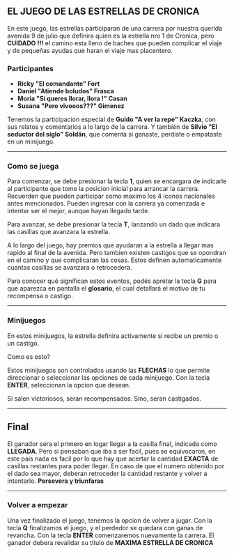 ## EL JUEGO DE LAS ESTRELLAS DE CRONICA

En este juego, las estrellas participaran de una carrera por nuestra querida avenida 9 de julio que definira quien es la estrella nro 1 de Cronica, pero **CUIDADO !!!** el camino esta lleno de baches que pueden complicar el viaje y de pequeñas ayudas que haran el viaje mas placentero.

### Participantes
- **Ricky "El comandante" Fort**
- **Daniel "Atiende boludos" Frasca**
- **Moria "Si queres llorar, llora !" Casan**
- **Susana "Pero vivooos???" Gimenez**

Tenemos la participacion especial de **Guido "A ver la repe" Kaczka**, con sus relatos y comentarios a lo largo de la carrera. Y también de **Silvio "El seductor del siglo" Soldán**, que comenta si ganaste, perdiste o empataste en un minijuego.

---

### Como se juega

Para comenzar, se debe presionar la tecla **1**, quien se encargara de indicarle al participante que tome la posicion inicial para arrancar la carrera. Recuerden que pueden participar como maximo los 4 iconos nacionales antes mencionados.
Pueden ingresar con la carrera ya comenzada e intentar ser el mejor, aunque hayan llegado tarde.

Para avanzar, se debe presionar la tecla **T**, lanzando un dado que indicara las casillas que avanzara la estrella.

A lo largo del juego, hay premios que ayudaran a la estrella a llegar mas rapido al final de la avenida. Pero tambien existen castigos que se opondran en el camino y que complicaran las cosas. Estos definen automaticamente cuantas casillas se avanzara o retrocedera.

Para conocer qué significan estos eventos, podés apretar la tecla **G** para que aparezca en pantalla el **glosario**, el cual detallará el motivo de tu recompensa o castigo.

---

### Minijuegos

En estos minijuegos, la estrella definira activamente si recibe un premio o un castigo. 

Como es esto?

Estos minijuegos son controlados usando las **FLECHAS** lo que permite direccionar o seleccionar las opciones de cada
minijuego. Con la tecla **ENTER**, seleccionan la opcion que desean.

Si salen victoriosos, seran recompensados. Sino, seran castigados.

---

## Final

El ganador sera el primero en logar llegar a la casilla final, indicada como **LLEGADA**. Pero si pensaban que iba a ser facil, pues se equivocaron, en este pais nada es facil por lo que hay que acertar la cantidad **EXACTA** de casillas restantes para poder llegar. En caso de que el numero obtenido por el dado sea mayor, deberan retroceder la cantidad restante y volver a intentarlo. **Persevera y triunfaras**

---

### Volver a empezar
Una vez finalizado el juego, tenemos la opcion de volver a jugar.
Con la tecla **Q** finalizamos el juego, y el perdedor se quedara con ganas de revancha.
Con la tecla **ENTER** comenzaremos nuevamente la carrera. El ganador debera revalidar su titulo de **MAXIMA ESTRELLA DE CRONICA**

